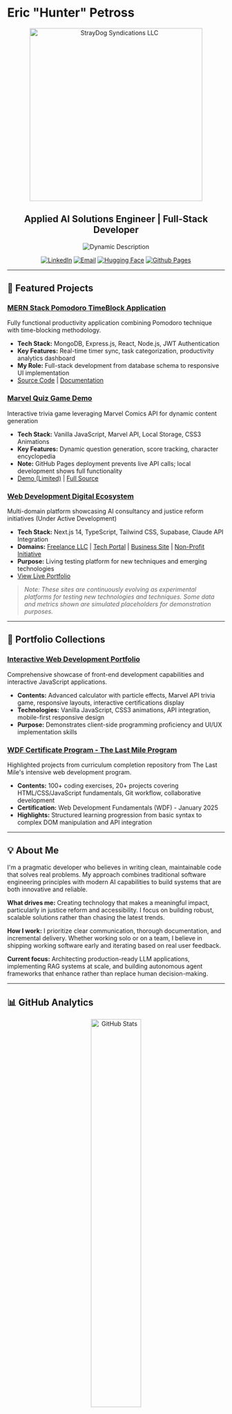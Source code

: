 # Eric "Hunter" Petross

<div align="center">
  <img src="./image/README/StrayDog Syndications LLC (Tag (US)).png" alt="StrayDog Syndications LLC" width="400" />

## Applied AI Solutions Engineer | Full-Stack Developer

  <p align="center">
    <img src="https://readme-typing-svg.herokuapp.com?font=JetBrains+Mono&weight=500&size=16&duration=3500&pause=1200&color=7AA2F7&background=1A1B2600&center=true&vCenter=true&width=650&lines=Building+Scalable+AI+Infrastructure+%F0%9F%9A%80;Full-Stack+Developer+%2B+LLM+Integration+%E2%9A%A1;From+New+England%2C+Coding+the+Future+%F0%9F%8C%9F" alt="Dynamic Description" />
  </p>

[![LinkedIn](https://img.shields.io/badge/LinkedIn-7AA2F7?style=flat&logo=linkedin&logoColor=1A1B26)](https://linkedin.com/in/eric-petross-766a08330)
[![Email](https://img.shields.io/badge/Email-F7768E?style=flat&logo=gmail&logoColor=1A1B26)](mailto:eHunter@straydog-secondstory.org)
[![Hugging Face](https://img.shields.io/badge/Hugging_Face-BB9AF7?style=flat&logo=huggingface&logoColor=1A1B26)](https://huggingface.co/StrayDogSyn)
[![Github Pages](https://img.shields.io/badge/Portfolio-9ECE6A?style=flat&logo=vercel&logoColor=1A1B26)](https://straydogsyn.github.io/Learner-Files-v3.5/)

</div>

---

## 🚀 Featured Projects

### [**MERN Stack Pomodoro TimeBlock Application**](https://trae5tthwuf3.vercel.app/login)

Fully functional productivity application combining Pomodoro technique with time-blocking methodology.

- **Tech Stack:** MongoDB, Express.js, React, Node.js, JWT Authentication
- **Key Features:** Real-time timer sync, task categorization, productivity analytics dashboard
- **My Role:** Full-stack development from database schema to responsive UI implementation
- [Source Code](https://github.com/StrayDogSyn/MERN-Stack-Pomodoro-TimeBlock-Application) | [Documentation](https://github.com/StrayDogSyn/MERN-Stack-Pomodoro-TimeBlock-Application)

### [**Marvel Quiz Game Demo**](https://straydogsyn.github.io/Learner-Files-v3.5/marvel-quiz-game/index.html)

Interactive trivia game leveraging Marvel Comics API for dynamic content generation

- **Tech Stack:** Vanilla JavaScript, Marvel API, Local Storage, CSS3 Animations
- **Key Features:** Dynamic question generation, score tracking, character encyclopedia
- **Note:** GitHub Pages deployment prevents live API calls; local development shows full functionality
- [Demo (Limited)](https://straydogsyn.github.io/Learner-Files-v3.5/marvel-quiz-game/index.html) | [Full Source](https://github.com/StrayDogSyn/Learner-Files-v3.5/tree/gh-pages/marvel-quiz-game)

### [**Web Development Digital Ecosystem**](https://www.straydog-syndications-llc.com/)

Multi-domain platform showcasing AI consultancy and justice reform initiatives (Under Active Development)

- **Tech Stack:** Next.js 14, TypeScript, Tailwind CSS, Supabase, Claude API Integration
- **Domains:** [Freelance LLC](https://www.straydog-syndications-llc.com/) | [Tech Portal](https://www.straydogsyndicationllc.tech/) | [Business Site](https://straydogsyndicationsllc.biz/) | [Non-Profit Initiative](https://www.straydog-secondstory.org/)
- **Purpose:** Living testing platform for new techniques and emerging technologies
- [View Live Portfolio](https://straydogsyn.github.io/Learner-Files-v3.5/)

> *Note: These sites are continuously evolving as experimental platforms for testing new technologies and techniques. Some data and metrics shown are simulated placeholders for demonstration purposes.*

---

## 📂 Portfolio Collections

### **[Interactive Web Development Portfolio](https://straydogsyn.github.io/Learner-Files-v3.5/)**

Comprehensive showcase of front-end development capabilities and interactive JavaScript applications.

- **Contents:** Advanced calculator with particle effects, Marvel API trivia game, responsive layouts, interactive certifications display
- **Technologies:** Vanilla JavaScript, CSS3 animations, API integration, mobile-first responsive design
- **Purpose:** Demonstrates client-side programming proficiency and UI/UX implementation skills

### **[WDF Certificate Program - The Last Mile Program](https://straydogsyn.github.io/WDF-GitLab-TheLastMileProgram/)**

Highlighted projects from curriculum completion repository from The Last Mile's intensive web development program.

- **Contents:** 100+ coding exercises, 20+ projects covering HTML/CSS/JavaScript fundamentals, Git workflow, collaborative development
- **Certification:** Web Development Fundamentals (WDF) - January 2025
- **Highlights:** Structured learning progression from basic syntax to complex DOM manipulation and API integration

---

## 💡 About Me

I'm a pragmatic developer who believes in writing clean, maintainable code that solves real problems. My approach combines traditional software engineering principles with modern AI capabilities to build systems that are both innovative and reliable.

**What drives me:** Creating technology that makes a meaningful impact, particularly in justice reform and accessibility. I focus on building robust, scalable solutions rather than chasing the latest trends.

**How I work:** I prioritize clear communication, thorough documentation, and incremental delivery. Whether working solo or on a team, I believe in shipping working software early and iterating based on real user feedback.

**Current focus:** Architecting production-ready LLM applications, implementing RAG systems at scale, and building autonomous agent frameworks that enhance rather than replace human decision-making.

---

## 📊 GitHub Analytics

<div align="center">
  <img width="48%" src="https://github-readme-stats-chi-beryl.vercel.app/api?username=StrayDogSyn&show_icons=true&theme=tokyonight&hide_border=true&bg_color=1A1B26&title_color=7AA2F7&icon_color=BB9AF7&text_color=C0CAF5&include_all_commits=true&count_private=true" alt="GitHub Stats" />
  <img width="52%" src="https://github-readme-stats-chi-beryl.vercel.app/api/top-langs/?username=StrayDogSyn&layout=compact&theme=tokyonight&hide_border=true&bg_color=1A1B26&title_color=7AA2F7&text_color=C0CAF5" alt="Top Languages" />
</div>

---

## 🛠️ Technical Skills

### Core Technologies

![Python](https://img.shields.io/badge/Python-4584b6?style=flat&logo=python&logoColor=white)
![TypeScript](https://img.shields.io/badge/TypeScript-3178c6?style=flat&logo=typescript&logoColor=white)
![JavaScript](https://img.shields.io/badge/JavaScript-f7e018?style=flat&logo=javascript&logoColor=black)
![Node.js](https://img.shields.io/badge/Node.js-66bb6a?style=flat&logo=nodedotjs&logoColor=white)

### Frameworks & Libraries

![Next.js](https://img.shields.io/badge/Next.js-2D2C2F?style=flat&logo=nextdotjs&logoColor=white)
![React](https://img.shields.io/badge/React-61dafb?style=flat&logo=react&logoColor=black)
![Express.js](https://img.shields.io/badge/Express.js-20232a?style=flat&logo=express&logoColor=white)
![Tailwind CSS](https://img.shields.io/badge/Tailwind_CSS-06b6d4?style=flat&logo=tailwindcss&logoColor=white)
![Vite](https://img.shields.io/badge/Vite-646CFF?style=flat&logo=vite&logoColor=white)

### AI/ML & Data

![MongoDB](https://img.shields.io/badge/MongoDB-4db33d?style=flat&logo=mongodb&logoColor=white)
![Supabase](https://img.shields.io/badge/Supabase-3ecf8e?style=flat&logo=supabase&logoColor=white)
![Claude](https://img.shields.io/badge/Claude-d97757?style=flat&logo=claude&logoColor=white)
![Databricks](https://img.shields.io/badge/Databricks-21262e?style=flat&logo=databricks&logoColor=ff3621)
![Hugging Face](https://img.shields.io/badge/Hugging%20Face-FFCC00?style=flat&logo=huggingface&logoColor=black)

### Development Tools

![Git](https://img.shields.io/badge/Git-f14c35?style=flat&logo=git&logoColor=white)
![Docker](https://img.shields.io/badge/Docker-2496ed?style=flat&logo=docker&logoColor=white)
![Vercel](https://img.shields.io/badge/Vercel-0c0c0c?style=flat&logo=vercel&logoColor=white)
![VS Code](https://img.shields.io/badge/VS_Code-8257e5?style=flat&logo=visualstudiocode&logoColor=white)
![Cursor](https://img.shields.io/badge/Cursor-23272F?style=flat&logo=cursor&logoColor=white)
![Trae SOLO](https://img.shields.io/badge/Trae_IDE-45e29d?style=flat&logo=code&logoColor=white)
![Windsurf](https://img.shields.io/badge/Windsurf-bababa?style=flat&logo=windsurf&logoColor=23272F)

---

## 🎯 Competitive Coding & Problem Solving

<div align="center">

### Active Practice Platforms

<table>
  <tr>
    <td align="center" width="33%">
      <h4>CodeWars</h4>
      <a href="https://www.codewars.com/users/StrayDogSyn">
        <img src="https://www.codewars.com/users/StrayDogSyn/badges/large" alt="CodeWars Badge" />
      </a>
      <br>
      <sub>Solving algorithmic challenges</sub>
    </td>
    <td align="center" width="33%">
      <h4>LeetCode</h4>
      <a href="https://leetcode.com/StrayDogSyn">
        <img src="https://leetcard.jacoblin.cool/StrayDogSyn?theme=dark&font=JetBrains%20Mono&ext=contest" alt="LeetCode Stats" />
      </a>
    </td>
    <td align="center" width="33%">
      <h4>HackerRank</h4>
      <br>
      <a href="https://www.hackerrank.com/straydogsyndica1">
        <img src="./hackerrank-python.svg" alt="Python Badge" width="110" />
      </a>
      <br><br><br>
      <strong>Python Certified</strong>
      <br>
      <sub>Problem Solving • Algorithms</sub>
      <br><br>
      <a href="https://www.hackerrank.com/straydogsyndica1">
        <img src="https://img.shields.io/badge/View_Profile-00EA64?style=flat&logo=hackerrank&logoColor=white" alt="View Profile" />
      </a>
    </td>
  </tr>
</table>

**Focus Areas:** Algorithm optimization, data structures, system design, problem decomposition

</div>

---

## 📚 Education & Certifications

**Associate in Applied Science - Computer & Networking Technology**  
*Community College of Rhode Island* | In Progress | GPA: 3.40

### Recent Certifications

- **Tech Pathways AI\ML Fundamentals** - Justice Through Code (2025)
- **Building AI Agents with MongoDB** - MongoDB University (2025)
- **JavaScript: ES6 and Beyond** - Udemy (2024)
- **Full-Stack Development with Cursor Copilot** - Udemy (2025)

---

## 💼 Professional Experience

**Community Engagement Instructor** | The Moth | Nov 2024 - Present

- Develop and deliver technical storytelling workshops bridging technology and human narrative
- Create curriculum integrating digital tools with traditional communication methods

**AI Content Engineer** | Outlier AI | Oct 2024 - Present

- Fine-tune and validate LLM outputs for production applications
- Develop testing frameworks for model performance optimization

---

## 📫 Let's Connect

<div align="center">

I'm always interested in discussing challenging technical problems, particularly those involving AI integration, scalable architectures, or social impact technology.

**Currently seeking:** Full-time opportunities in AI engineering, full-stack development, or technical architecture roles where I can contribute to meaningful products.

<p align="center">
  <a href="https://dot.cards/straydog_syndications_llc">
    <img src="https://api.qrserver.com/v1/create-qr-code/?size=150x150&data=https://dot.cards/straydog_syndications_llc" alt="Digital Business Card" />
  </a>
  <br>
  <sub>Scan for complete contact information</sub>
</p>

</div>

---

<p align="center">
  <img src="https://komarev.com/ghpvc/?username=StrayDogSyn&style=flat&color=7AA2F7&label=Profile+Views" alt="Profile Views" />
  <img src="https://img.shields.io/github/followers/StrayDogSyn?label=Followers&style=flat&color=BB9AF7&logo=github&logoColor=white" alt="GitHub Followers" />
</p>
